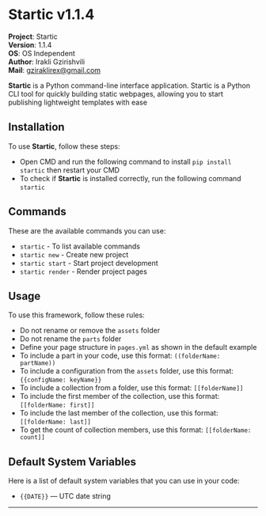 # Startic v1.1.4

**Project**: Startic
<br>**Version**: 1.1.4
<br>**OS**: OS Independent
<br>**Author**: Irakli Gzirishvili
<br>**Mail**: gziraklirex@gmail.com

**Startic** is a Python command-line interface application. Startic is a Python CLI tool for quickly building static webpages, allowing you to start publishing lightweight templates with ease

## Installation

To use **Startic**, follow these steps:

- Open CMD and run the following command to install `pip install startic` then restart your CMD
- To check if **Startic** is installed correctly, run the following command `startic`

## Commands

These are the available commands you can use:

- `startic` - To list available commands
- `startic new` - Create new project
- `startic start` - Start project development
- `startic render` - Render project pages

## Usage

To use this framework, follow these rules:

- Do not rename or remove the `assets` folder
- Do not rename the `parts` folder
- Define your page structure in `pages.yml` as shown in the default example
- To include a part in your code, use this format: `((folderName: partName))`
- To include a configuration from the `assets` folder, use this format: `{{configName: keyName}}`
- To include a collection from a folder, use this format: `[[folderName]]`
- To include the first member of the collection, use this format: `[[folderName: first]]`
- To include the last member of the collection, use this format: `[[folderName: last]]`
- To get the count of collection members, use this format: `[[folderName: count]]`

## Default System Variables

Here is a list of default system variables that you can use in your code:

- `{{DATE}}` — UTC date string

---
